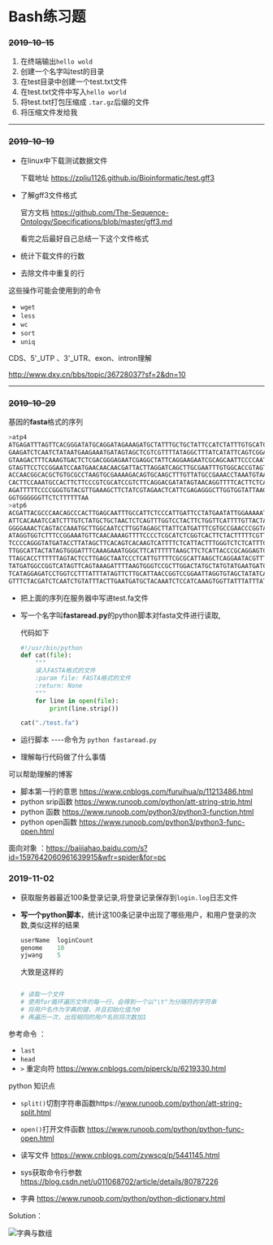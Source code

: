 # Bash练习题

### ~~2019-10-15~~

1. 在终端输出`hello wold`
2. 创建一个名字叫test的目录
3. 在test目录中创建一个test.txt文件
4. 在test.txt文件中写入`hello world`
5. 将test.txt打包压缩成 `.tar.gz`后缀的文件
6. 将压缩文件发给我

***

### ~~2019-10-19~~

+ 在linux中下载测试数据文件

  下载地址  https://zpliu1126.github.io/Bioinformatic/test.gff3 

+ 了解gff3文件格式

  官方文档  https://github.com/The-Sequence-Ontology/Specifications/blob/master/gff3.md 

  看完之后最好自己总结一下这个文件格式

+ 统计下载文件的行数

+ 去除文件中重复的行

这些操作可能会使用到的命令

+ `wget`
+ `less`
+ `wc`
+ `sort`
+ `uniq`

CDS、5'_UTP 、3'_UTR、exon、intron理解

 http://www.dxy.cn/bbs/topic/36728037?sf=2&dn=10 

***



### ~~2019-10-29~~

基因的**fasta**格式的序列

```bash
>atp4
ATGAGATTTAGTTCACGGGATATGCAGGATAGAAAGATGCTATTTGCTGCTATTCCATCTATTTGTGCATCAAGTCCGAA
GAAGATCTCAATCTATAATGAAGAAATGATAGTAGCTCGTCGTTTTATAGGCTTTATCATATTCAGTCGGAAGAGTTTAG
GTAAGACTTTCAAAGTGACTCTCGACGGGAGAATCGAGGCTATTCAGGAAGAATCGCAGCAATTCCCCAATCCTAACGAA
GTAGTTCCTCCGGAATCCAATGAACAACAACGATTACTTAGGATCAGCTTGCGAATTTGTGGCACCGTAGTAGAATCATT
ACCAACGGCACGCTGTGCGCCTAAGTGCGAAAAGACAGTGCAAGCTTTGTTATGCCGAAACCTAAATGTAAAGTCAGCAA
CACTTCCAAATGCCACTTCTTCCCGTCGCATCCGTCTTCAGGACGATATAGTAACAGGTTTTCACTTCTCAGTGAGTGAA
AGATTTTTCCCCGGGTGTACGTTGAAAGCTTCTATCGTAGAACTCATTCGAGAGGGCTTGGTGGTATTAAGAATGGTTCG
GGTGGGGGGTTCTCTTTTTTAA
>atp6
ACGATTACGCCCAACAGCCCACTTGAGCAATTTGCCATTCTCCCATTGATTCCTATGAATATTGGAAAAATTTATTTCTC
ATTCACAAATCCATCTTTGTCTATGCTGCTAACTCTCAGTTTGGTCCTACTTCTGGTTCATTTTGTTACTAAAAACGGAG
GGGGAAACTCAGTACCAAATGCTTGGCAATCCTTGGTAGAGCTTATTCATGATTTCGTGCCGAACCCGGTAAACGAACAA
ATAGGTGGTCTTTCCGGAAATGTTCAACAAAAGTTTTCCCCTCGCATCTCGGTCACTTCTACTTTTTCGTTATTTCGTAA
TCCCCAGGGTATGATACCTTATAGCTTCACAGTCACAAGTCATTTTCTCATTACTTTGGGTCTCTCATTTCCGATTTTTA
TTGGCATTACTATAGTGGGATTTCAAAGAAATGGGCTTCATTTTTTAAGCTTCTCATTACCCGCAGGAGTCCCACTGCCG
TTAGCACCTTTTTTAGTACTCCTTGAGCTAATCCCTCATTGTTTTCGCGCATTAAGCTCAGGAATACGTTTATTTGCTAA
TATGATGGCCGGTCATAGTTCAGTAAAGATTTTAAGTGGGTCCGCTTGGACTATGCTATGTATGAATGATCTTTTTTATT
TCATAGGAGATCCTGGTCCTTTATTTATAGTTCTTGCATTAACCGGTCCGGAATTAGGTGTAGCTATATCACAAGCTCAT
GTTTCTACGATCTCAATCTGTATTTACTTGAATGATGCTACAAATCTCCATCAAAGTGGTTATTTATTTATAATTGAACA
```

+ 把上面的序列在服务器中写进test.fa文件

+ 写一个名字叫**fastaread.py**的python脚本对fasta文件进行读取,

  代码如下

  ```python
  #!/usr/bin/python 
  def cat(file):
      """
      读入FASTA格式的文件
      :param file: FASTA格式的文件
      :return: None
      """
      for line in open(file):
          print(line.strip())
  
  cat("./test.fa")
  
  ```

+ 运行脚本 ----命令为 `python fastaread.py`

+ 理解每行代码做了什么事情

可以帮助理解的博客

+ 脚本第一行的意思 https://www.cnblogs.com/furuihua/p/11213486.html
+ python srip函数 https://www.runoob.com/python/att-string-strip.html
+ python 函数 https://www.runoob.com/python3/python3-function.html
+ python open函数 https://www.runoob.com/python3/python3-func-open.html

面向对象 ：https://baijiahao.baidu.com/s?id=1597642060961639915&wfr=spider&for=pc



### 2019-11-02

+ 获取服务器最近100条登录记录,将登录记录保存到`login.log`日志文件

+ **写一个python脚本**，统计这100条记录中出现了哪些用户，和用户登录的次数,类似这样的结果

  ```python
  userName	loginCount
  genome	10
  yjwang	5
  ```

  大致是这样的

  ```python
  
  # 读取一个文件
  # 使用for循环遍历文件的每一行，会得到一个以"\t"为分隔符的字符串
  # 将用户名作为字典的键，并且初始化值为0
  # 再遍历一次，出现相同的用户名则将次数加1
  ```

  

参考命令 ：

+ `last`
+ `head`
+ `>` 重定向符 https://www.cnblogs.com/piperck/p/6219330.html 

python 知识点

+  `split()`切割字符串函数https://www.runoob.com/python/att-string-split.html 

+ `open()`打开文件函数 https://www.runoob.com/python/python-func-open.html 

+ 读写文件  https://www.cnblogs.com/zywscq/p/5441145.html 

+ sys获取命令行参数  https://blog.csdn.net/u011068702/article/details/80787226 

+ 字典  https://www.runoob.com/python/python-dictionary.html 

Solution：

![字典与数组](https://43423.oss-cn-beijing.aliyuncs.com/img/20191124133553.png)

  

  







